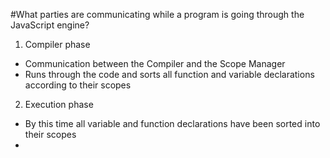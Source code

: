 #What parties are communicating while a program is going through the JavaScript engine?
1. Compiler phase
* Communication between the Compiler and the Scope Manager
* Runs through the code and sorts all function and variable declarations according to their scopes

2. Execution phase
* By this time all variable and function declarations have been sorted into their scopes
* 